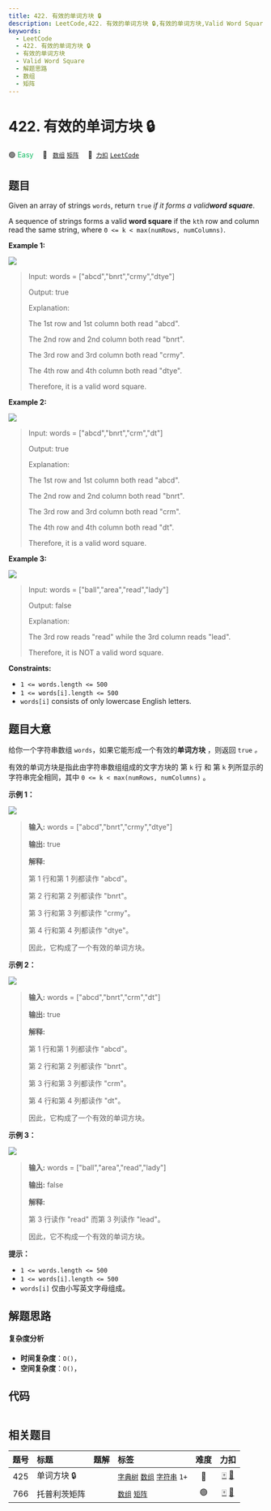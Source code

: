 ```yaml
---
title: 422. 有效的单词方块 🔒
description: LeetCode,422. 有效的单词方块 🔒,有效的单词方块,Valid Word Square,解题思路,数组,矩阵
keywords:
  - LeetCode
  - 422. 有效的单词方块 🔒
  - 有效的单词方块
  - Valid Word Square
  - 解题思路
  - 数组
  - 矩阵
---
```


# 422. 有效的单词方块 🔒

🟢 <font color=#15bd66>Easy</font>&emsp; 🔖&ensp; [`数组`](/tag/array.md) [`矩阵`](/tag/matrix.md)&emsp; 🔗&ensp;[`力扣`](https://leetcode.cn/problems/valid-word-square) [`LeetCode`](https://leetcode.com/problems/valid-word-square)

## 题目

Given an array of strings `words`, return `true` _if it forms a valid**word
square**_.

A sequence of strings forms a valid **word square** if the `kth` row and
column read the same string, where `0 <= k < max(numRows, numColumns)`.



**Example 1:**

![](https://fastly.jsdelivr.net/gh/doocs/leetcode@main/solution/0400-0499/0422.Valid%20Word%20Square/images/validsq1-grid.jpg)

> Input: words = ["abcd","bnrt","crmy","dtye"]
> 
> Output: true
> 
> Explanation:
> 
> The 1st row and 1st column both read "abcd".
> 
> The 2nd row and 2nd column both read "bnrt".
> 
> The 3rd row and 3rd column both read "crmy".
> 
> The 4th row and 4th column both read "dtye".
> 
> Therefore, it is a valid word square.

**Example 2:**

![](https://fastly.jsdelivr.net/gh/doocs/leetcode@main/solution/0400-0499/0422.Valid%20Word%20Square/images/validsq2-grid.jpg)

> Input: words = ["abcd","bnrt","crm","dt"]
> 
> Output: true
> 
> Explanation:
> 
> The 1st row and 1st column both read "abcd".
> 
> The 2nd row and 2nd column both read "bnrt".
> 
> The 3rd row and 3rd column both read "crm".
> 
> The 4th row and 4th column both read "dt".
> 
> Therefore, it is a valid word square.

**Example 3:**

![](https://fastly.jsdelivr.net/gh/doocs/leetcode@main/solution/0400-0499/0422.Valid%20Word%20Square/images/validsq3-grid.jpg)

> Input: words = ["ball","area","read","lady"]
> 
> Output: false
> 
> Explanation:
> 
> The 3rd row reads "read" while the 3rd column reads "lead".
> 
> Therefore, it is NOT a valid word square.

**Constraints:**

  * `1 <= words.length <= 500`
  * `1 <= words[i].length <= 500`
  * `words[i]` consists of only lowercase English letters.


## 题目大意

给你一个字符串数组 `words`，如果它能形成一个有效的**单词方块** ，则返回 `true` _。_

有效的单词方块是指此由字符串数组组成的文字方块的 第 `k` 行 和 第 `k` 列所显示的字符串完全相同，其中 `0 <= k <
max(numRows, numColumns)` 。



**示例 1：**

![](https://fastly.jsdelivr.net/gh/doocs/leetcode@main/solution/0400-0499/0422.Valid%20Word%20Square/images/validsq1-grid.jpg)

> 
> 
> 
> 
> 
> **输入:** words = ["abcd","bnrt","crmy","dtye"]
> 
> **输出:** true
> 
> **解释:**
> 
> 第 1 行和第 1 列都读作 "abcd"。
> 
> 第 2 行和第 2 列都读作 "bnrt"。
> 
> 第 3 行和第 3 列都读作 "crmy"。
> 
> 第 4 行和第 4 列都读作 "dtye"。
> 
> 因此，它构成了一个有效的单词方块。
> 
> 

**示例 2：**

![](https://fastly.jsdelivr.net/gh/doocs/leetcode@main/solution/0400-0499/0422.Valid%20Word%20Square/images/validsq2-grid.jpg)

> 
> 
> 
> 
> 
> **输入:** words = ["abcd","bnrt","crm","dt"]
> 
> **输出:** true
> 
> **解释:**
> 
> 第 1 行和第 1 列都读作 "abcd"。
> 
> 第 2 行和第 2 列都读作 "bnrt"。
> 
> 第 3 行和第 3 列都读作 "crm"。
> 
> 第 4 行和第 4 列都读作 "dt"。
> 
> 因此，它构成了一个有效的单词方块。
> 
> 

**示例 3：**

![](https://fastly.jsdelivr.net/gh/doocs/leetcode@main/solution/0400-0499/0422.Valid%20Word%20Square/images/validsq3-grid.jpg)

> 
> 
> 
> 
> 
> **输入:** words = ["ball","area","read","lady"]
> 
> **输出:** false
> 
> **解释:**
> 
> 第 3 行读作 "read" 而第 3 列读作 "lead"。
> 
> 因此，它不构成一个有效的单词方块。
> 
> 



**提示：**

  * `1 <= words.length <= 500`
  * `1 <= words[i].length <= 500`
  * `words[i]` 仅由小写英文字母组成。


## 解题思路

#### 复杂度分析

- **时间复杂度**：`O()`，
- **空间复杂度**：`O()`，

## 代码

```javascript

```

## 相关题目

<!-- prettier-ignore -->
| 题号 | 标题 | 题解 | 标签 | 难度 | 力扣 |
| :------: | :------ | :------: | :------ | :------: | :------: |
| 425 | 单词方块 🔒 |  |  [`字典树`](/tag/trie.md) [`数组`](/tag/array.md) [`字符串`](/tag/string.md) `1+` | 🔴 | [🀄️](https://leetcode.cn/problems/word-squares) [🔗](https://leetcode.com/problems/word-squares) |
| 766 | 托普利茨矩阵 |  |  [`数组`](/tag/array.md) [`矩阵`](/tag/matrix.md) | 🟢 | [🀄️](https://leetcode.cn/problems/toeplitz-matrix) [🔗](https://leetcode.com/problems/toeplitz-matrix) |